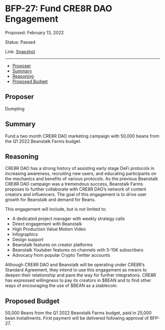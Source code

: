 # BFP-27: Fund CRE8R DAO Engagement

Proposed: February 13, 2022

Status: Passed

Link: [Snapshot](https://snapshot.org/#/beanstalkfarms.eth/proposal/0x51d78a9ceeeb7534c8a9e5669c914f4b755ac0ed3f43a61dcbfb41f8e1449ad9)

---

- [Proposer](#proposer)
- [Summary](#summary)
- [Reasoning](#reasoning)
- [Proposed Budget](#proposed-budget)

## Proposer

Dumpling

## Summary

Fund a two month CRE8R DAO marketing campaign with 50,000 beans from the Q1 2022 Beanstalk Farms budget.

## Reasoning

CRE8R DAO has a strong history of assisting early stage DeFi protocols in increasing awareness, recruiting new users, and educating participants on the mechanics and benefits of various protocols. As the previous Beanstalk CRE8R DAO campaign was a tremendous success, Beanstalk Farms proposes to further collaborate with CRE8R DAO’s network of content creators and influencers. The goal of this engagement is to drive user growth for Beanstalk and demand for Beans. 

This engagement will include, but is not limited to:

- A dedicated project manager with weekly strategy calls
- Direct engagement with Beanstalk
- High Production Value Motion Video
- Infographics
- Design support
- Beanstalk features on creator platforms
- Beanstalk Youtuber features on channels with 5-15K subscribers
- Advocacy from popular Crypto Twitter accounts

Although CRE8R DAO and Beanstalk will be operating under CRE8R’s Standard Agreement, they intend to use this engagement as means to deepen their relationship and pave the way for further integrations. CRE8R has expressed willingness to pay its creators in $BEAN and to find other ways of encouraging the use of $BEAN as a stablecoin. 

## Proposed Budget

50,000 Beans from the Q1 2022 Beanstalk Farms budget, paid in 25,000 bean installments. First payment will be delivered following approval of BFP-27.